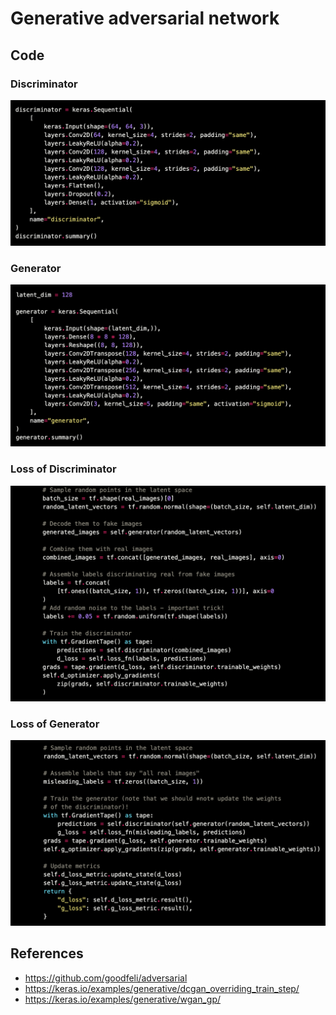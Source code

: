 # Generative adversarial network

## Code

### Discriminator

<p float="left">
    <img src="./pix/discriminator.png" width=700 />
</p>

### Generator

<p float="left">
    <img src="./pix/generator.png" width=700 />
</p>

### Loss of Discriminator

<p float="left">
    <img src="./pix/loss_discriminator.png" width=700 />
</p>

### Loss of Generator

<p float="left">
    <img src="./pix/loss_generator.png" width=700 />
</p>

## References
* https://github.com/goodfeli/adversarial
* https://keras.io/examples/generative/dcgan_overriding_train_step/
* https://keras.io/examples/generative/wgan_gp/
